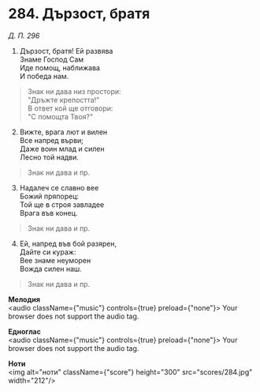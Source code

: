# 284. Дързост, братя

_Д. П. 296_

1. Дързост, братя! Ей развява  
Знаме Господ Сам  
Иде помощ, наближава  
И победа нам.  

> Знак ни дава низ простори:  
> "Дръжте крепостта!"  
> В ответ кой ще отговори:  
> "С помощта Твоя?"

2. Вижте, врага лют и вилен  
Все напред върви;  
Даже воин млад и силен  
Лесно той надви.  

> Знак ни дава и пр.  

3. Надалеч се славно вее  
Божий пряпорец:  
Той ще в строя завладее  
Врага във конец.  

> Знак ни дава и пр.  

4. Ей, напред във бой разярен,  
Дайте си кураж:  
Вее знаме неуморен  
Вожда силен наш.  

> Знак ни дава и пр.

**Мелодия**  
<audio className={"music"} controls={true} preload={"none"}>
    <source src="mp3/284.mp3" type="audio/mpeg"/>
    Your browser does not support the audio tag.
</audio>

**Едноглас**  
<audio className={"music"} controls={true} preload={"none"}>
    <source src="transp/284.mp3" type="audio/mpeg"/>
    Your browser does not support the audio tag.
</audio>

**Ноти**  
<img alt="ноти" className={"score"} height="300" src="scores/284.jpg" width="212"/>
